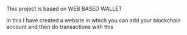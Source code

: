 This project is based on WEB BASED WALLET

In this I have created a website in which you can add your blockchain account and then do transactions with this
